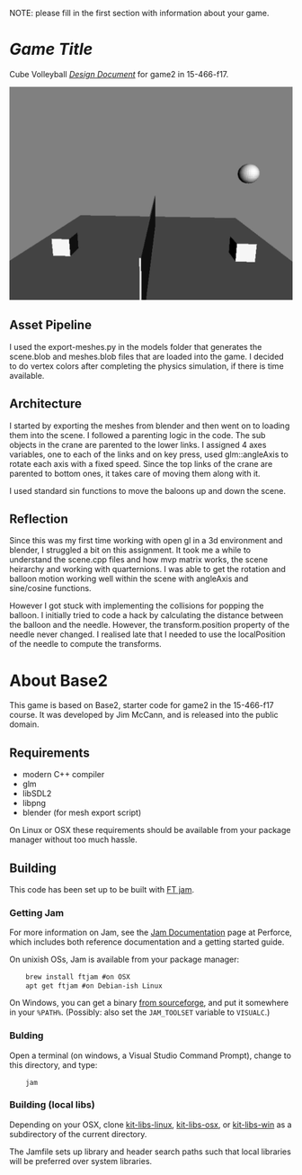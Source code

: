NOTE: please fill in the first section with information about your game.

# *Game Title*

Cube Volleyball [*Design Document*](http://graphics.cs.cmu.edu/courses/15-466-f17/game2-designs/jmccann/) for game2 in 15-466-f17.

![Screenshot](cube_volleyball.png)

## Asset Pipeline

I used the export-meshes.py in the models folder that generates the scene.blob and meshes.blob files that are loaded into the game. I decided to do vertex colors after completing the physics simulation, if there is time available.

## Architecture

I started by exporting the meshes from blender and then went on to loading them into the scene. I followed a parenting logic in the code. The sub objects in the crane are parented to the lower links. I assigned 4 axes variables, one to each of the links and on key press, used glm::angleAxis to rotate each axis with a fixed speed. Since the top links of the crane are parented to bottom ones, it takes care of moving them along with it.

I used standard sin functions to move the baloons up and down the scene. 

## Reflection

Since this was my first time working with open gl in a 3d environment and blender, I struggled a bit on this assignment. It took me a while to understand the scene.cpp files and how mvp matrix works, the scene heirarchy and working with quarternions. I was able to get the rotation and balloon motion working well within the scene with angleAxis and sine/cosine functions. 

However I got stuck with implementing the collisions for popping the balloon. I initially tried to code a hack by calculating the distance between the balloon and the needle. However, the transform.position property of the needle never changed. I realised late that I needed to use the localPosition of the needle to compute the transforms.
 


# About Base2

This game is based on Base2, starter code for game2 in the 15-466-f17 course. It was developed by Jim McCann, and is released into the public domain.

## Requirements

 - modern C++ compiler
 - glm
 - libSDL2
 - libpng
 - blender (for mesh export script)

On Linux or OSX these requirements should be available from your package manager without too much hassle.

## Building

This code has been set up to be built with [FT jam](https://www.freetype.org/jam/).

### Getting Jam

For more information on Jam, see the [Jam Documentation](https://www.perforce.com/documentation/jam-documentation) page at Perforce, which includes both reference documentation and a getting started guide.

On unixish OSs, Jam is available from your package manager:
```
	brew install ftjam #on OSX
	apt get ftjam #on Debian-ish Linux
```

On Windows, you can get a binary [from sourceforge](https://sourceforge.net/projects/freetype/files/ftjam/2.5.2/ftjam-2.5.2-win32.zip/download),
and put it somewhere in your `%PATH%`.
(Possibly: also set the `JAM_TOOLSET` variable to `VISUALC`.)

### Bulding
Open a terminal (on windows, a Visual Studio Command Prompt), change to this directory, and type:
```
	jam
```

### Building (local libs)

Depending on your OSX, clone 
[kit-libs-linux](https://github.com/ixchow/kit-libs-linux),
[kit-libs-osx](https://github.com/ixchow/kit-libs-osx),
or [kit-libs-win](https://github.com/ixchow/kit-libs-win)
as a subdirectory of the current directory.

The Jamfile sets up library and header search paths such that local libraries will be preferred over system libraries.

